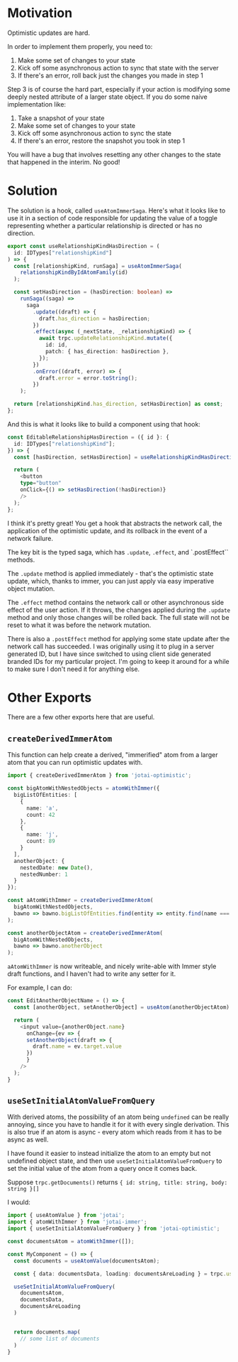 # Motivation

Optimistic updates are hard.

In order to implement them properly, you need to:

1. Make some set of changes to your state
2. Kick off some asynchronous action to sync that state with the server
3. If there's an error, roll back just the changes you made in step 1

Step 3 is of course the hard part, especially if your action is modifying some deeply nested attribute of a larger state object. If you do some naive implementation like:
1. Take a snapshot of your state
2. Make some set of changes to your state
3. Kick off some asynchronous action to sync the state
4. If there's an error, restore the snapshot you took in step 1

You will have a bug that involves resetting any other changes to the state that happened in the interim. No good!

# Solution

The solution is a hook, called `useAtomImmerSaga`. Here's what it looks like to use it in a section of code responsible for updating the value of a toggle representing whether a particular relationship is directed or has no direction.

```typescript
export const useRelationshipKindHasDirection = (
  id: IDTypes["relationshipKind"]
) => {
  const [relationshipKind, runSaga] = useAtomImmerSaga(
    relationshipKindByIdAtomFamily(id)
  );

  const setHasDirection = (hasDirection: boolean) =>
    runSaga((saga) =>
      saga
        .update((draft) => {
          draft.has_direction = hasDirection;
        })
        .effect(async (_nextState, _relationshipKind) => {
          await trpc.updateRelationshipKind.mutate({
            id: id,
            patch: { has_direction: hasDirection },
          });
        })
        .onError((draft, error) => {
          draft.error = error.toString();
        })
    );

  return [relationshipKind.has_direction, setHasDirection] as const;
};
```


And this is what it looks like to build a component using that hook:

```typescript
const EditableRelationshipHasDirection = ({ id }: {
  id: IDTypes["relationshipKind"];
}) => {
  const [hasDirection, setHasDirection] = useRelationshipKindHasDirection(id);

  return (
    <button
    type="button"
    onClick={() => setHasDirection(!hasDirection)}
    />
  );
};
```

I think it's pretty great! You get a hook that abstracts the network call, the application of the optimistic update, and its rollback in the event of a network failure.

The key bit is the typed saga, which has `.update`, `.effect`, and `.postEffect`` methods.

The `.update` method is applied immediately - that's the optimistic state update, which, thanks to immer, you can just apply via easy imperative object mutation.

The `.effect` method contains the network call or other asynchronous side effect of the user action. If it throws, the changes applied during the `.update` method and only those changes will be rolled back. The full state will not be reset to what it was before the network mutation.

There is also a `.postEffect` method for applying some state update after the network call has succeeded. I was originally using it to plug in a server generated ID,
but I have since switched to using client side generated branded IDs for my particular project.  I'm going to keep it around for a while to make sure I don't need it for anything else.

# Other Exports

There are a few other exports here that are useful.

## `createDerivedImmerAtom`

This function can help create a derived, "immerified" atom from a larger atom that you can run optimistic updates with.

```typescript
import { createDerivedImmerAtom } from 'jotai-optimistic';

const bigAtomWithNestedObjects = atomWithImmer({
  bigListOfEntities: [
    {
      name: 'a',
      count: 42
    },
    {
      name: 'j',
      count: 89
    }
  ],
  anotherObject: {
    nestedDate: new Date(),
    nestedNumber: 1
  }
});

const aAtomWithImmer = createDerivedImmerAtom(
  bigAtomWithNestedObjects,
  bawno => bawno.bigListOfEntities.find(entity => entity.find(name === 'a'))
);

const anotherObjectAtom = createDerivedImmerAtom(
  bigAtomWithNestedObjects,
  bawno => bawno.anotherObject
);
```

`aAtomWithImmer` is now writeable, and nicely write-able with Immer style draft functions, and I haven't had to write any setter for it.

For example, I can do:

```typescript
const EditAnotherObjectName = () => {
  const [anotherObject, setAnotherObject] = useAtom(anotherObjectAtom)

  return (
    <input value={anotherObject.name}
      onChange={ev => {
      setAnotherObject(draft => {
        draft.name = ev.target.value
      })
      }
    />
  );
}
```

## `useSetInitialAtomValueFromQuery`

With derived atoms, the possibility of an atom being `undefined` can be really annoying, since you have to handle it
for it with every single derivation. This is also true if an atom is async - every atom which reads from it has to be async as well.

I have found it easier to instead initialize the atom to an empty but not undefined object state, and then use `useSetInitialAtomValueFromQuery` 
to set the initial value of the atom from a query once it comes back.

Suppose `trpc.getDocuments()` returns `{ id: string, title: string, body: string }[]`

I would:
```typescript
import { useAtomValue } from 'jotai';
import { atomWithImmer } from 'jotai-immer';
import { useSetInitialAtomValueFromQuery } from 'jotai-optimistic';

const documentsAtom = atomWithImmer([]);

const MyComponent = () => {
  const documents = useAtomValue(documentsAtom);

  const { data: documentsData, loading: documentsAreLoading } = trpc.useQuery.getDocuments()

  useSetInitialAtomValueFromQuery(
    documentsAtom, 
    documentsData, 
    documentsAreLoading
  )


  return documents.map(
    // some list of documents
  )
}
```



